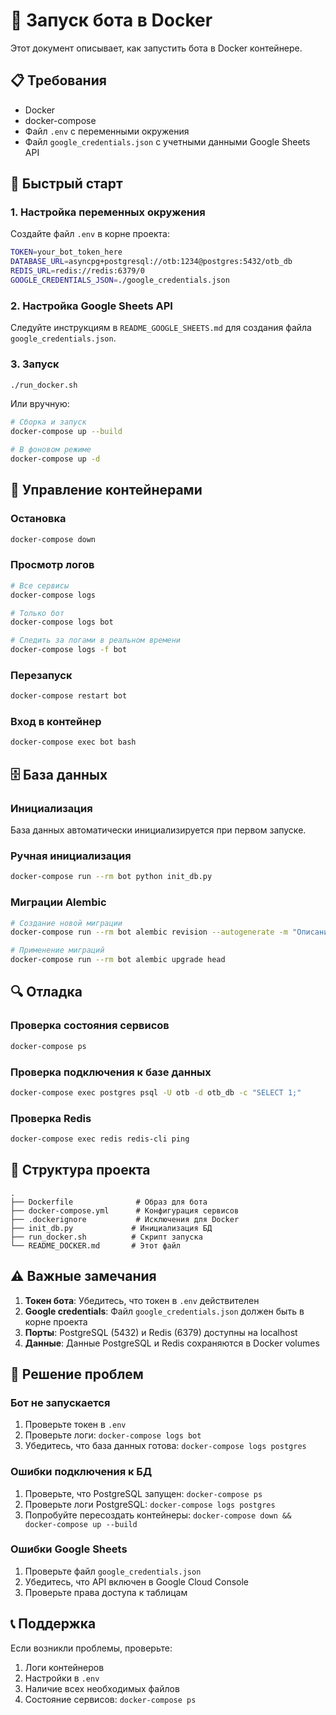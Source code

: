 # 🐳 Запуск бота в Docker

Этот документ описывает, как запустить бота в Docker контейнере.

## 📋 Требования

- Docker
- docker-compose
- Файл `.env` с переменными окружения
- Файл `google_credentials.json` с учетными данными Google Sheets API

## 🚀 Быстрый старт

### 1. Настройка переменных окружения

Создайте файл `.env` в корне проекта:

```bash
TOKEN=your_bot_token_here
DATABASE_URL=asyncpg+postgresql://otb:1234@postgres:5432/otb_db
REDIS_URL=redis://redis:6379/0
GOOGLE_CREDENTIALS_JSON=./google_credentials.json
```

### 2. Настройка Google Sheets API

Следуйте инструкциям в `README_GOOGLE_SHEETS.md` для создания файла `google_credentials.json`.

### 3. Запуск

```bash
./run_docker.sh
```

Или вручную:

```bash
# Сборка и запуск
docker-compose up --build

# В фоновом режиме
docker-compose up -d
```

## 🔧 Управление контейнерами

### Остановка
```bash
docker-compose down
```

### Просмотр логов
```bash
# Все сервисы
docker-compose logs

# Только бот
docker-compose logs bot

# Следить за логами в реальном времени
docker-compose logs -f bot
```

### Перезапуск
```bash
docker-compose restart bot
```

### Вход в контейнер
```bash
docker-compose exec bot bash
```

## 🗄️ База данных

### Инициализация
База данных автоматически инициализируется при первом запуске.

### Ручная инициализация
```bash
docker-compose run --rm bot python init_db.py
```

### Миграции Alembic
```bash
# Создание новой миграции
docker-compose run --rm bot alembic revision --autogenerate -m "Описание изменений"

# Применение миграций
docker-compose run --rm bot alembic upgrade head
```

## 🔍 Отладка

### Проверка состояния сервисов
```bash
docker-compose ps
```

### Проверка подключения к базе данных
```bash
docker-compose exec postgres psql -U otb -d otb_db -c "SELECT 1;"
```

### Проверка Redis
```bash
docker-compose exec redis redis-cli ping
```

## 📁 Структура проекта

```
.
├── Dockerfile              # Образ для бота
├── docker-compose.yml      # Конфигурация сервисов
├── .dockerignore           # Исключения для Docker
├── init_db.py             # Инициализация БД
├── run_docker.sh          # Скрипт запуска
└── README_DOCKER.md       # Этот файл
```

## ⚠️ Важные замечания

1. **Токен бота**: Убедитесь, что токен в `.env` действителен
2. **Google credentials**: Файл `google_credentials.json` должен быть в корне проекта
3. **Порты**: PostgreSQL (5432) и Redis (6379) доступны на localhost
4. **Данные**: Данные PostgreSQL и Redis сохраняются в Docker volumes

## 🐛 Решение проблем

### Бот не запускается
1. Проверьте токен в `.env`
2. Проверьте логи: `docker-compose logs bot`
3. Убедитесь, что база данных готова: `docker-compose logs postgres`

### Ошибки подключения к БД
1. Проверьте, что PostgreSQL запущен: `docker-compose ps`
2. Проверьте логи PostgreSQL: `docker-compose logs postgres`
3. Попробуйте пересоздать контейнеры: `docker-compose down && docker-compose up --build`

### Ошибки Google Sheets
1. Проверьте файл `google_credentials.json`
2. Убедитесь, что API включен в Google Cloud Console
3. Проверьте права доступа к таблицам

## 📞 Поддержка

Если возникли проблемы, проверьте:
1. Логи контейнеров
2. Настройки в `.env`
3. Наличие всех необходимых файлов
4. Состояние сервисов: `docker-compose ps`

